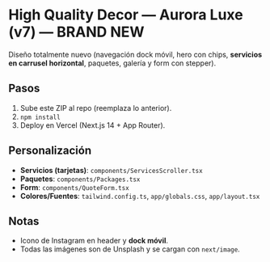 # High Quality Decor — Aurora Luxe (v7) — BRAND NEW

Diseño totalmente nuevo (navegación dock móvil, hero con chips, **servicios en carrusel horizontal**, paquetes, galería y form con stepper).

## Pasos
1) Sube este ZIP al repo (reemplaza lo anterior).
2) `npm install`
3) Deploy en Vercel (Next.js 14 + App Router).

## Personalización
- **Servicios (tarjetas)**: `components/ServicesScroller.tsx`
- **Paquetes**: `components/Packages.tsx`
- **Form**: `components/QuoteForm.tsx`
- **Colores/Fuentes**: `tailwind.config.ts`, `app/globals.css`, `app/layout.tsx`

## Notas
- Icono de Instagram en header y **dock móvil**.
- Todas las imágenes son de Unsplash y se cargan con `next/image`.
